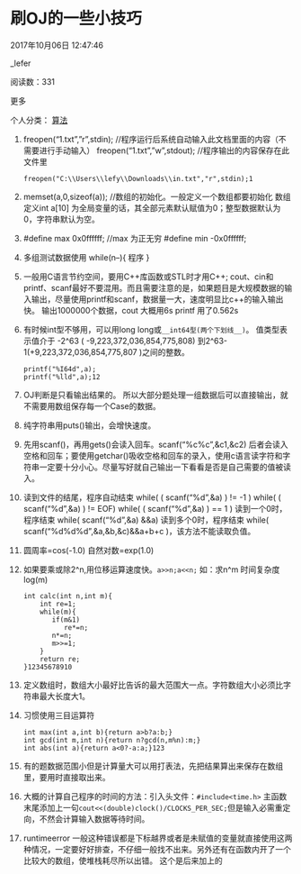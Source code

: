 # 刷OJ的一些小技巧

2017年10月06日 12:47:46

 

_lefer

 

阅读数：331

更多

个人分类： [算法](https://blog.csdn.net/u012987012/article/category/5928433)

1. freopen(“1.txt”,”r”,stdin); //程序运行后系统自动输入此文档里面的内容（不需要进行手动输入） 
   freopen(“1.txt”,”w”,stdout); //程序输出的内容保存在此文件里

   ```
   freopen("C:\\Users\\lefy\\Downloads\\in.txt","r",stdin);1
   ```

2. memset(a,0,sizeof(a)); //数组的初始化。一般定义一个数组都要初始化 
   数组定义int a[10] 为全局变量的话，其全部元素默认赋值为0；整型数据默认为0，字符串默认为空。

3. \#define max 0x0ffffff; //max 为正无穷 
   \#define min -0x0ffffff;

4. 多组测试数据使用 while(n–){ 程序 }

5. 一般用C语言节约空间，要用C++库函数或STL时才用C++; 
   cout、cin和printf、scanf最好不要混用。而且需要注意的是，如果题目是大规模数据的输入输出，尽量使用printf和scanf，数据量一大，速度明显比c++的输入输出快。 输出1000000个数据，cout 大概用6s printf 用了0.562s

6. 有时候int型不够用，可以用long long或`__int64型(两个下划线__)`。 
   值类型表示值介于 -2^63 ( -9,223,372,036,854,775,808) 到2^63-1(+9,223,372,036,854,775,807 )之间的整数。

   ```
   printf("%I64d",a);
   printf("%lld",a);12
   ```

7. OJ判断是只看输出结果的。 
   所以大部分题处理一组数据后可以直接输出，就不需要用数组保存每一个Case的数据。

8. 纯字符串用puts()输出，会增快速度。

9. 先用scanf()，再用gets()会读入回车。scanf(“%c%c”,&c1,&c2) 后者会读入空格和回车；要使用getchar()吸收空格和回车的录入，使用c语言读字符和字符串一定要十分小心。尽量写好就自己输出一下看看是否是自己需要的值被读入。

10. 读到文件的结尾，程序自动结束 
    while( ( scanf(“%d”,&a) ) != -1 ) 
    while( ( scanf(“%d”,&a) ) != EOF) 
    while( ( scanf(“%d”,&a) ) == 1 ) 
    读到一个0时，程序结束 
    while( scanf(“%d”,&a) &&a) 
    读到多个0时，程序结束 
    while( scanf(“%d%d%d”,&a,&b,&c)&&a+b+c )，该方法不能读取负值。

11. 圆周率=cos(-1.0) 自然对数=exp(1.0)

12. 如果要乘或除2^n,用位移运算速度快。`a>>n;a<<n;` 如：求n^m 时间复杂度log(m)

    ```
    int calc(int n,int m){
        int re=1;
        while(m){
           if(m&1)
              re*=n;
           n*=n;
           m>>=1;
        }
        return re;
    }12345678910
    ```

13. 定义数组时，数组大小最好比告诉的最大范围大一点。字符数组大小必须比字符串最大长度大1。

14. 习惯使用三目运算符

    ```
    int max(int a,int b){return a>b?a:b;}
    int gcd(int m,int n){return n?gcd(n,m%n):m;}
    int abs(int a){return a<0?-a:a;}123
    ```

15. 有的题数据范围小但是计算量大可以用打表法，先把结果算出来保存在数组里，要用时直接取出来。

16. 大概的计算自己程序的时间的方法：引入头文件：`#include<time.h>` 主函数末尾添加上一句`cout<<(double)clock()/CLOCKS_PER_SEC;`但是输入必需重定向，不然会计算输入数据等待时间。

17. runtimeerror 一般这种错误都是下标越界或者是未赋值的变量就直接使用这两种情况，一定要好好排查，不仔细一般找不出来。另外还有在函数内开了一个比较大的数组，使堆栈耗尽所以出错。 这个是后来加上的